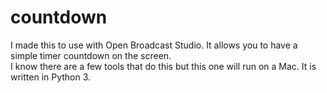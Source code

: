 # countdown
I made this to use with Open Broadcast Studio.  It allows you to have a simple timer countdown on the screen.  
I know there are a few tools that do this but this one will run on a Mac.  It is written in Python 3.

